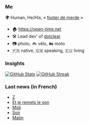 ### Me

🌍 Human, He/His, « [footer de merde](https://open-time.net/post/2013/07/17/La-veritable-histoire-du-Footer-de-merde-) » 
* 🏠 https://open-time.net 
* 🛠️ Lead dev' of [dotclear](https://git.dotclear.org/dev/dotclear)
* 📷 photo, 🚲 vélo, 🏍️ moto 
* 🇫🇷 native, 🇬🇧 speaking, 🇪🇺 living

### Insights

[![GitHub Stats](https://github-readme-stats-sigma-five.vercel.app/api?username=franck-paul)](https://github.com/franck-paul)
[![GitHub Streak](https://github-readme-streak-stats.herokuapp.com?user=franck-paul)](https://git.io/streak-stats)

### Last news (in French)

<!-- BLOG-POST-LIST:START -->
- [Z](https://open-time.net/post/2023/10/08/Z)
- [Et je remets le son](https://open-time.net/post/2023/10/07/Et-je-remets-le-son)
- [Midi](https://open-time.net/post/2023/10/06/Midi)
- [Soir](https://open-time.net/post/2023/10/05/Soir)
- [Matin](https://open-time.net/post/2023/10/04/Matin)
<!-- BLOG-POST-LIST:END -->
